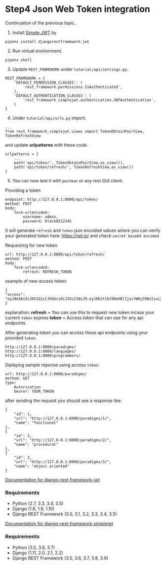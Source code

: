 # Step4 Json Web Token integration

Continuation of the previous topic..

1. Install [Simple JWT](http://getblimp.github.io/django-rest-framework-jwt/) by
```
pipenv install djangorestframework-jwt
```

2. Run virtual environment.
```
pipenv shell
```

3. Update `REST_FRAMEWORK` under `tutorial/api/settings.py`.
```
REST_FRAMEWORK = {
    'DEFAULT_PERMISSION_CLASSES': (
        'rest_framework.permissions.IsAuthenticated',
    ),
    'DEFAULT_AUTHENTICATION_CLASSES': (
        'rest_framework_simplejwt.authentication.JWTAuthentication',
    )
}
```

4. Under `tutorial/api/urls.py` import.

```
...
from rest_framework_simplejwt.views import TokenObtainPairView, TokenRefreshView
```
and update **urlpatterns** with these code.
```
urlpatterns = [
    ...
    path('api/token/', TokenObtainPairView.as_view()),
    path('api/token/refresh/', TokenRefreshView.as_view())
]
```

5. You can now test it with `postman` or any rest GUI client.

Providing a token
```
endpoint: http://127.0.0.1:8000/api/token/
method: POST
body:
    form-urlencoded: 
        username: admin, 
        password: black0Z12345
```

It will generate `refresh` and `token` json encoded values where you can verify your generated token here: https://jwt.io/ and check `secret base64 encoded`

Requesting for new token
```
url: http://127.0.0.1:8000/api/token/refresh/
method: POST
body:
    form-urlencoded:
        refresh: REFRESH_TOKEN
```

example of new access token:

```
{
"access": "eyJ0eXAiOiJKV1QiLCJhbGciOiJIUzI1NiJ9.eyJ0b2tlbl90eXBlIjoiYWNjZXNzIiwiZXhwIjoxNTYxMzU4MTM5LCJqdGkiOiJmMTc4ZjA3Y2UzNjc0ZTllYTUyOTYyYmU1NjJhM2NiOCIsInVzZXJfaWQiOjF9.YQvnZadr4HI2AexyVnlNqlbNQxwwjALNdByYT6pPoo8"
}
```

explanation: 
**refresh** = You can use this to request new token incase your current `token` expires
**token** = Access token that can use for any api endpoints

After generating token you can access these api endpoints using your provided `token`.

```
http://127.0.0.1:8000/paradigms/
http://127.0.0.1:8000/languages/
http://127.0.0.1:8000/programmers/
```

Diplaying sample reponse using access `token`:
```
url: http://127.0.0.1:8000/paradigms/
method: GET 
type: 
    Autorization
    bearer: YOUR_TOKEN
```

after sending the request you should see a response like:
```
{
    "id": 1,
    "url": "http://127.0.0.1:8000/paradigms/1/",
    "name": "functional"
},
{
    "id": 2,
    "url": "http://127.0.0.1:8000/paradigms/2/",
    "name": "procedural"
},
{
    "id": 3,
    "url": "http://127.0.0.1:8000/paradigms/3/",
    "name": "object oriented"
}

```


[Documentation for django-rest-framework-jwt](http://getblimp.github.io/django-rest-framework-jwt/)
### Requirements
* Python (2.7, 3.3, 3.4, 3.5)
* Django (1.8, 1.9, 1.10)
* Django REST Framework (3.0, 3.1, 3.2, 3.3, 3.4, 3.5)


[Documentation for django-rest-framework-simplejwt](https://github.com/davesque/django-rest-framework-simplejwt)

### Requirements
* Python (3.5, 3.6, 3.7)
* Django (1.11, 2.0, 2.1, 2.2)
* Django REST Framework (3.5, 3.6, 3.7, 3.8, 3.9)
